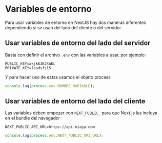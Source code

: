 # **Variables de entorno**

Para usar variables de entorno en NextJS hay dos maneras diferentes dependiendo si se usan del lado del cliente o del servidor 

## **Usar variables de entorno del lado del servidor**

Basta con definir el archivo `.env` con las variables a usar, por ejemplo:

```.env
PUBLIC_KEY=akjkKJKJSAKL
PRIVATE_KEY=lssdsfs15
```

Y para hacer uso de estas usamos el objeto process

```javascript
console.log(process.env.NOMBRE_VARIABLE);
```


## **Usar variables de entorno del lado del cliente**

Las variables deben empezar con `NEXT_PUBLIC_` para que Next.js las incluya en el bundle del navegador

```.env
NEXT_PUBLIC_API_URL=https://api.miapp.com
```

```javascript
console.log(process.env.NEXT_PUBLIC_API_URL);
```